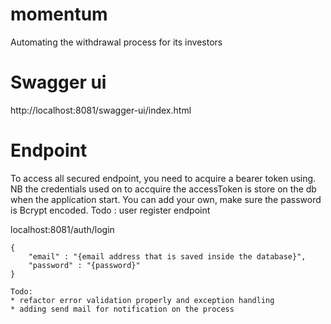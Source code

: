 # momentum
Automating the withdrawal process for its investors

# Swagger ui
http://localhost:8081/swagger-ui/index.html

# Endpoint
To access all secured endpoint, you need to acquire a bearer token using.
NB the credentials used on to accquire the accessToken is store on the db when the application start.
You can add your own, make sure the password is Bcrypt encoded.
Todo : user register endpoint 

localhost:8081/auth/login
```
{
    "email" : "{email address that is saved inside the database}",
    "password" : "{password}"
}
```

```
Todo:
* refactor error validation properly and exception handling
* adding send mail for notification on the process
```
